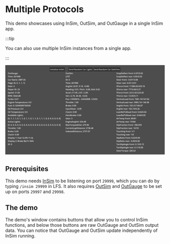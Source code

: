 # Multiple Protocols

This demo showcases using InSim, OutSim, and OutGauge in a single InSim app.

:::tip

You can also use multiple InSim instances from a single app.

:::

![Multiple protocols](./outgauge_outsim.jpg)

## Prerequisites

This demo needs [InSim](../../getting_started/insim.md) to be listening on port `29999`,
which you can do by typing `/insim 29999` in LFS. It also requires
[OutSim](../../getting_started/outsim/outsim.md) and [OutGauge](../../getting_started/outgauge.md)
to be set up on ports `29997` and `29998`.

## The demo

The demo's window contains buttons that allow you to control InSim functions, and below those
buttons are raw OutGauge and OutSim output data. You can notice that OutGauge and OutSim update
independently of InSim running.
